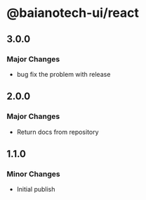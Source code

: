 # @baianotech-ui/react

## 3.0.0

### Major Changes

- bug fix the problem with release

## 2.0.0

### Major Changes

- Return docs from repository

## 1.1.0

### Minor Changes

- Initial publish
